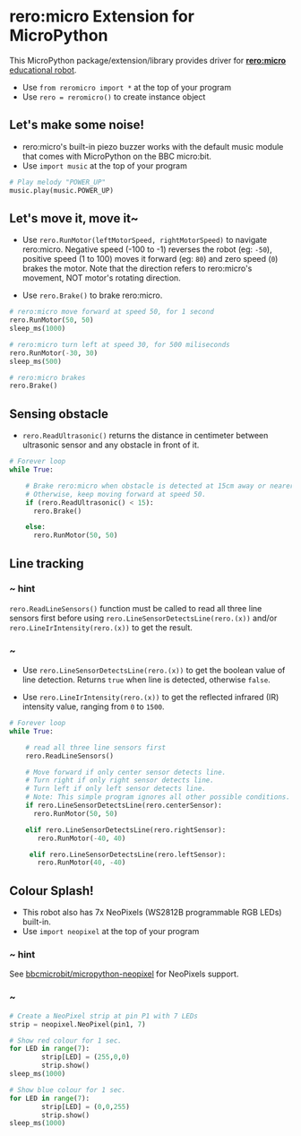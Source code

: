 # rero:micro Extension for MicroPython

This MicroPython package/extension/library provides driver for [**rero:micro** educational robot](https://www.cytron.io/p-rero-micro-coding-robot-incl.-micro-bit?tracking=b-py).<br />

* Use ``from reromicro import *`` at the top of your program
* Use ``rero = reromicro()`` to create instance object

## Let's make some noise!

* rero:micro's built-in piezo buzzer works with the default music module that comes with MicroPython on the BBC micro:bit.
* Use ``import music`` at the top of your program

```python
# Play melody "POWER_UP"
music.play(music.POWER_UP)
```

## Let's move it, move it~

* Use ``rero.RunMotor(leftMotorSpeed, rightMotorSpeed)`` to navigate rero:micro. Negative speed (-100 to -1) reverses the robot (eg: ``-50``), positive speed (1 to 100) moves it forward (eg: ``80``) and zero speed (``0``) brakes the motor. Note that the direction refers to rero:micro's movement, NOT motor's rotating direction.

* Use ``rero.Brake()`` to brake rero:micro.

```python
# rero:micro move forward at speed 50, for 1 second
rero.RunMotor(50, 50)
sleep_ms(1000)

# rero:micro turn left at speed 30, for 500 miliseconds
rero.RunMotor(-30, 30)
sleep_ms(500)

# rero:micro brakes
rero.Brake()
```

## Sensing obstacle

* ``rero.ReadUltrasonic()`` returns the distance in centimeter between ultrasonic sensor and any obstacle in front of it.

```python
# Forever loop
while True:

    # Brake rero:micro when obstacle is detected at 15cm away or nearer.
    # Otherwise, keep moving forward at speed 50.
    if (rero.ReadUltrasonic() < 15):
      rero.Brake()

    else:
      rero.RunMotor(50, 50)

```

## Line tracking

### ~ hint
``rero.ReadLineSensors()`` function must be called to read all three line sensors first before using ``rero.LineSensorDetectsLine(rero.(x))`` and/or ``rero.LineIrIntensity(rero.(x))`` to get the result.
### ~

* Use ``rero.LineSensorDetectsLine(rero.(x))`` to get the boolean value of line detection. Returns ``true`` when line is detected, otherwise ``false``.

* Use ``rero.LineIrIntensity(rero.(x))`` to get the reflected infrared (IR) intensity value, ranging from ``0`` to ``1500``.

```python
# Forever loop
while True:

    # read all three line sensors first
    rero.ReadLineSensors()

    # Move forward if only center sensor detects line.
    # Turn right if only right sensor detects line.
    # Turn left if only left sensor detects line.
    # Note: This simple program ignores all other possible conditions.
    if rero.LineSensorDetectsLine(rero.centerSensor):
      rero.RunMotor(50, 50)

    elif rero.LineSensorDetectsLine(rero.rightSensor):
       rero.RunMotor(-40, 40)

     elif rero.LineSensorDetectsLine(rero.leftSensor):
       rero.RunMotor(40, -40)

```

## Colour Splash!

* This robot also has 7x NeoPixels (WS2812B programmable RGB LEDs) built-in.
* Use ``import neopixel`` at the top of your program

### ~ hint
See [bbcmicrobit/micropython-neopixel](https://microbit-micropython.readthedocs.io/en/latest/neopixel.html#module-neopixel) for NeoPixels support.
### ~

```python
# Create a NeoPixel strip at pin P1 with 7 LEDs
strip = neopixel.NeoPixel(pin1, 7)

# Show red colour for 1 sec.
for LED in range(7):
        strip[LED] = (255,0,0)
        strip.show()
sleep_ms(1000)

# Show blue colour for 1 sec.
for LED in range(7):
        strip[LED] = (0,0,255)
        strip.show()
sleep_ms(1000)

```
